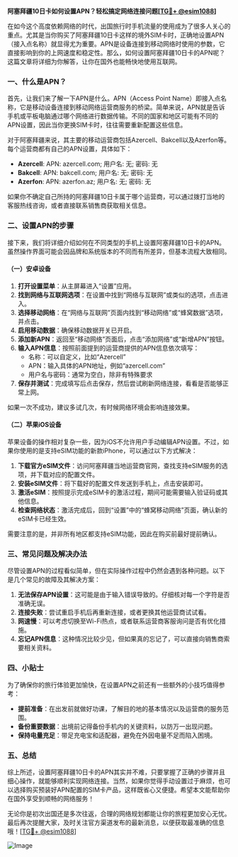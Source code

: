 **阿塞拜疆10日卡如何设置APN？轻松搞定网络连接问题[[TG💪+ @esim1088](https://t.me/s/esim1088)]**

在如今这个高度依赖网络的时代，出国旅行时手机流量的使用成为了很多人关心的重点。尤其是当你购买了阿塞拜疆10日卡这样的境外SIM卡时，正确地设置APN（接入点名称）就显得尤为重要。APN是设备连接到移动网络时使用的参数，它直接影响到你的上网速度和稳定性。那么，如何设置阿塞拜疆10日卡的APN呢？这篇文章将详细为你解答，让你在国外也能畅快地使用互联网。

### 一、什么是APN？

首先，让我们来了解一下APN是什么。APN（Access Point Name）即接入点名称，它是移动设备连接到移动网络运营商服务的桥梁。简单来说，APN就是告诉手机或平板电脑通过哪个网络进行数据传输。不同的国家和地区可能有不同的APN设置，因此当你更换SIM卡时，往往需要重新配置这些信息。

对于阿塞拜疆来说，其主要的移动运营商包括Azercell、Bakcell以及Azerfon等。每个运营商都有自己的APN设置，具体如下：

- **Azercell**: APN: azercell.com; 用户名: 无; 密码: 无
- **Bakcell**: APN: bakcell.com; 用户名: 无; 密码: 无
- **Azerfon**: APN: azerfon.az; 用户名: 无; 密码: 无

如果你不确定自己所持的阿塞拜疆10日卡属于哪个运营商，可以通过拨打当地的客服热线咨询，或者直接联系销售商获取相关信息。

### 二、设置APN的步骤

接下来，我们将详细介绍如何在不同类型的手机上设置阿塞拜疆10日卡的APN。虽然操作界面可能会因品牌和系统版本的不同而有所差异，但基本流程大致相同。

#### （一）安卓设备

1. **打开设置菜单**：从主屏幕进入“设置”应用。
2. **找到网络与互联网选项**：在设置中找到“网络与互联网”或类似的选项，点击进入。
3. **选择移动网络**：在“网络与互联网”页面内找到“移动网络”或“蜂窝数据”选项，并点击。
4. **启用移动数据**：确保移动数据开关已开启。
5. **添加新APN**：返回至“移动网络”页面后，点击“添加网络”或“新增APN”按钮。
6. **输入APN信息**：按照前面提到的运营商提供的APN信息依次填写：
   - 名称：可以自定义，比如“Azercell”
   - APN：输入具体的APN地址，例如“azercell.com”
   - 用户名与密码：通常为空白，除非有特殊要求
7. **保存并测试**：完成填写后点击保存，然后尝试刷新网络连接，看看是否能够正常上网。

如果一次不成功，建议多试几次，有时候网络环境会影响连接效果。

#### （二）苹果iOS设备

苹果设备的操作相对复杂一些，因为iOS不允许用户手动编辑APN设置。不过，如果你使用的是支持eSIM功能的新款iPhone，可以通过以下方式解决：

1. **下载官方eSIM文件**：访问阿塞拜疆当地运营商官网，查找支持eSIM服务的选项，并下载对应的配置文件。
2. **安装eSIM文件**：将下载好的配置文件发送到手机上，点击安装即可。
3. **激活eSIM**：按照提示完成eSIM卡的激活过程，期间可能需要输入验证码或其他信息。
4. **检查网络状态**：激活完成后，回到“设置”中的“蜂窝移动网络”页面，确认新的eSIM卡已经生效。

需要注意的是，并非所有地区都支持eSIM功能，因此在购买前最好提前确认。

### 三、常见问题及解决办法

尽管设置APN的过程看似简单，但在实际操作过程中仍然会遇到各种问题。以下是几个常见的故障及其解决方案：

1. **无法保存APN设置**：这可能是由于输入错误导致的。仔细核对每一个字符是否准确无误。
2. **连接失败**：尝试重启手机后再重新连接，或者更换其他运营商试试看。
3. **网速慢**：可以考虑切换至Wi-Fi热点，或者联系运营商客服询问是否有优化措施。
4. **忘记APN信息**：这种情况比较少见，但如果真的忘记了，可以直接向销售商索要相关资料。

### 四、小贴士

为了确保你的旅行体验更加愉快，在设置APN之前还有一些额外的小技巧值得参考：

- **提前准备**：在出发前就做好功课，了解目的地的基本情况以及运营商的服务范围。
- **备份重要数据**：出境前记得备份手机内的关键资料，以防万一出现问题。
- **保持电量充足**：带足充电宝和适配器，避免在外因电量不足而陷入困境。

### 五、总结

综上所述，设置阿塞拜疆10日卡的APN其实并不难，只要掌握了正确的步骤并且细心操作，就能够顺利实现网络连接。当然，如果你觉得手动设置过于麻烦，也可以选择购买预装好APN配置的SIM卡产品，这样既省心又便捷。希望本文能帮助你在国外享受到顺畅的网络服务！

无论你是初次出国还是多次往返，合理的网络规划都能让你的旅程更加安心无忧。最后再次提醒大家，及时关注官方渠道发布的最新消息，以便获取最准确的信息哦！[[TG💪+ @esim1088](https://t.me/s/esim1088)] 

![Image](https://i.postimg.cc/4NQfJmqS/Snipaste-2025-05-13-00-14-12.png)